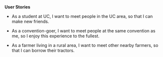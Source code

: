 **User Stories**

 - As a student at UC, I want to meet people in the UC area, so that I can make new friends.
 
 - As a convention-goer, I want to meet people at the same convention as me, so I enjoy this experience to the fullest.
 
 - As a farmer living in a rural area, I want to meet other nearby farmers, so that I can borrow their tractors.
